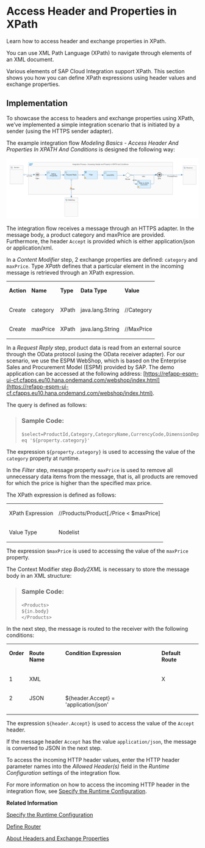 <!-- loio996ce78e334648bd8a1ecf6e0d69ec6a -->

# Access Header and Properties in XPath

Learn how to access header and exchange properties in XPath.



You can use XML Path Language \(XPath\) to navigate through elements of an XML document.

Various elements of SAP Cloud Integration support XPath. This section shows you how you can define XPath expressions using header values and exchange properties.



<a name="loio996ce78e334648bd8a1ecf6e0d69ec6a__section_b2f_dd4_smb"/>

## Implementation

To showcase the access to headers and exchange properties using XPath, we’ve implemented a simple integration scenario that is initiated by a sender \(using the HTTPS sender adapter\).

The example integration flow *Modeling Basics - Access Header And Properties In XPATH And Conditions* is designed the following way:

![](images/2008_Accessing-Headers_and_Properties_in_XPath_40e1a24.png)

The integration flow receives a message through an HTTPS adapter. In the message body, a product category and maxPrice are provided. Furthermore, the header `Accept` is provided which is either application/json or application/xml.

In a *Content Modifier* step, 2 exchange properties are defined: `category` and `maxPrice`. Type *XPath* defines that a particular element in the incoming message is retrieved through an XPath expression.  


<table>
<tr>
<td valign="top">

**Action**

</td>
<td valign="top">

**Name**

</td>
<td valign="top">

**Type**

</td>
<td valign="top">

**Data Type**

</td>
<td valign="top">

**Value**

</td>
</tr>
<tr>
<td valign="top">

Create

</td>
<td valign="top">

category

</td>
<td valign="top">

XPath

</td>
<td valign="top">

java.lang.String

</td>
<td valign="top">

//Category

</td>
</tr>
<tr>
<td valign="top">

Create

</td>
<td valign="top">

maxPrice

</td>
<td valign="top">

XPath

</td>
<td valign="top">

java.lang.String

</td>
<td valign="top">

//MaxPrice

</td>
</tr>
</table>

In a *Request Reply* step, product data is read from an external source through the OData protocol \(using the OData receiver adapter\). For our scenario, we use the ESPM WebShop, which is based on the Enterprise Sales and Procurement Model \(ESPM\) provided by SAP. The demo application can be accessed at the following address: [https://refapp-espm-ui-cf.cfapps.eu10.hana.ondemand.com/webshop/index.html](https://refapp-espm-ui-cf.cfapps.eu10.hana.ondemand.com/webshop/index.html).

The query is defined as follows:

> ### Sample Code:  
> ```
> $select=ProductId,Category,CategoryName,CurrencyCode,DimensionDepth,DimensionHeight,DimensionUnit,DimensionWidth,LongDescription,Name,PictureUrl,Price,QuantityUnit,ShortDescription,SupplierId,Weight,WeightUnit&$filter=Category eq '${property.category}' 
> ```

The expression `${property.category}` is used to accessing the value of the `category` property at runtime.

In the *Filter* step, message property `maxPrice` is used to remove all unnecessary data items from the message, that is, all products are removed for which the price is higher than the specified max price.

The XPath expression is defined as follows:


<table>
<tr>
<td valign="top">

XPath Expression

</td>
<td valign="top">

//Products/Product\[./Price < $maxPrice\]

</td>
</tr>
<tr>
<td valign="top">

Value Type

</td>
<td valign="top">

Nodelist

</td>
</tr>
</table>

The expression `$maxPrice` is used to accessing the value of the `maxPrice` property.

The Context Modifier step *Body2XML* is necessary to store the message body in an XML structure:

> ### Sample Code:  
> ```
> <Products> 
> ${in.body} 
> </Products> 
> ```

In the next step, the message is routed to the receiver with the following conditions:


<table>
<tr>
<td valign="top">

**Order**

</td>
<td valign="top">

**Route Name**

</td>
<td valign="top">

**Condition Expression**

</td>
<td valign="top">

**Default Route**

</td>
</tr>
<tr>
<td valign="top">

1

</td>
<td valign="top">

XML

</td>
<td valign="top">

 

</td>
<td valign="top">

X

</td>
</tr>
<tr>
<td valign="top">

2

</td>
<td valign="top">

JSON

</td>
<td valign="top">

$\{header.Accept\} = 'application/json'

</td>
<td valign="top">

 

</td>
</tr>
</table>

The expression `${header.Accept}` is used to access the value of the `Accept` header.

If the message header `Accept` has the value `application/json`, the message is converted to JSON in the next step.

To access the incoming HTTP header values, enter the HTTP header parameter names into the *Allowed Header\(s\)* field in the *Runtime Configuration* settings of the integration flow.

For more information on how to access the incoming HTTP header in the integration flow, see [Specify the Runtime Configuration](specify-the-runtime-configuration-0c1c96e.md).

**Related Information**  


[Specify the Runtime Configuration](specify-the-runtime-configuration-0c1c96e.md "Specify the runtime properties of the integration flow.")

[Define Router](define-router-d7fddbd.md "")

[About Headers and Exchange Properties](about-headers-and-exchange-properties-0974c4f.md "")

